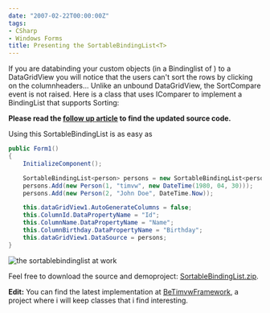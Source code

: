 ```yaml
---
date: "2007-02-22T00:00:00Z"
tags:
- CSharp
- Windows Forms
title: Presenting the SortableBindingList<T>
---
```

If you are databinding your custom objects (in a Bindinglist of <T>) to a DataGridView you will notice that the users can't sort the rows by clicking on the columnheaders... Unlike an unbound DataGridView, the SortCompare event is not raised. Here is a class that uses IComparer to implement a BindingList that supports Sorting:

**Please read the [follow up article](http://www.timvw.be/presenting-the-sortablebindinglistt-take-two/) to find the updated source code.**

Using this SortableBindingList is as easy as

```csharp
public Form1()
{
	InitializeComponent();

	SortableBindingList<person> persons = new SortableBindingList<person>();
	persons.Add(new Person(1, "timvw", new DateTime(1980, 04, 30)));
	persons.Add(new Person(2, "John Doe", DateTime.Now));

	this.dataGridView1.AutoGenerateColumns = false;
	this.ColumnId.DataPropertyName = "Id";
	this.ColumnName.DataPropertyName = "Name";
	this.ColumnBirthday.DataPropertyName = "Birthday";
	this.dataGridView1.DataSource = persons;
}
```
  

  
![the sortablebindinglist at work](http://www.timvw.be/wp-content/images/sortablebindinglist.gif)

Feel free to download the source and demoproject: [SortableBindingList.zip](http://www.timvw.be/wp-content/code/csharp/SortableBindingList.zip).

**Edit:** You can find the latest implementation at [BeTimvwFramework](http://www.codeplex.com/BeTimvwFramework), a project where i will keep classes that i find interesting.

